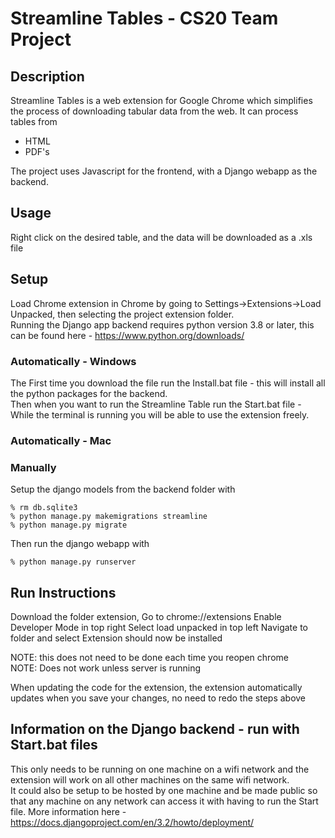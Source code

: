 # Streamline Tables - CS20 Team Project

## Description
Streamline Tables is a web extension for Google Chrome which simplifies the process of downloading tabular data from the web. It can process tables from
- HTML
- PDF's

The project uses Javascript for the frontend, with a Django webapp as the backend.


## Usage
Right click on the desired table, and the data will be downloaded as a .xls file


## Setup

Load Chrome extension in Chrome by going to Settings->Extensions->Load Unpacked, then selecting the project extension folder.\
Running the Django app backend requires python version 3.8 or later, this can be found here - https://www.python.org/downloads/


### Automatically - Windows 

The First time you download the file run the Install.bat file - this will install all the python packages for the backend.\
Then when you want to run the Streamline Table run the Start.bat file - While the terminal is running you will be able to use the extension freely. 

### Automatically - Mac 



### Manually 
Setup the django models from the backend folder with
```
% rm db.sqlite3
% python manage.py makemigrations streamline
% python manage.py migrate
```
Then run the django webapp with
```
% python manage.py runserver
```

## Run Instructions

Download the folder extension,
Go to chrome://extensions
Enable Developer Mode in top right
Select load unpacked in top left
Navigate to folder and select
Extension should now be installed

NOTE: this does not need to be done each time you reopen chrome\
NOTE: Does not work unless server is running 

When updating the code for the extension, the extension automatically updates when you save your changes, no need to redo the steps above

## Information on the Django backend - run with Start.bat files

This only needs to be running on one machine on a wifi network and the extension will work on all other machines on the same wifi network.\
It could also be setup to be hosted by one machine and be made public so that any machine on any network can access it with having to run the Start file. More information here - https://docs.djangoproject.com/en/3.2/howto/deployment/

